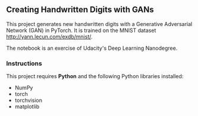 ## Creating Handwritten Digits with GANs

This project generates new handwritten digits with a Generative Adversarial Network (GAN) in PyTorch. It is trained on the MNIST dataset http://yann.lecun.com/exdb/mnist/. 

The notebook is an exercise of Udacity's Deep Learning Nanodegree.

### Instructions

This project requires **Python** and the following Python libraries installed:

- NumPy
- torch
- torchvision
- matplotlib